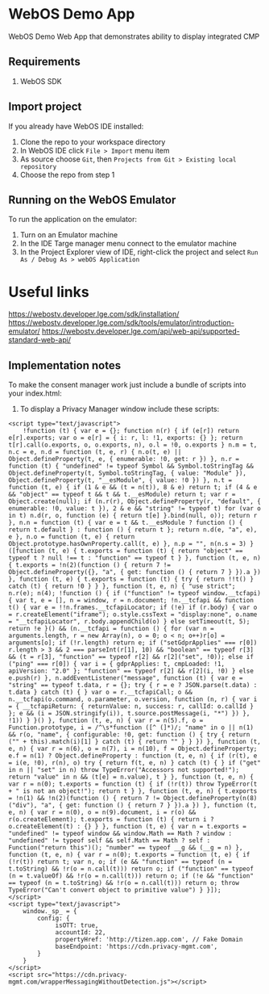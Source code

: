 # WebOS Demo App
WebOS Demo Web App that demonstrates ability to display integrated CMP

## Requirements
1. WebOS SDK

## Import project
If you already have WebOS IDE installed:
1. Clone the repo to your workspace directory
2. In WebOS IDE click `File > Import` menu item
3. As source choose `Git`, then `Projects from Git > Existing local repository`
4. Choose the repo from step 1

## Running on the WebOS Emulator
To run the application on the emulator:
1. Turn on an Emulator machine
2. In the IDE Targe manager menu connect to the emulator machine
1. In the Project Explorer view of IDE, right-click the project and select `Run As / Debug As > webOS Application`

# Useful links
https://webostv.developer.lge.com/sdk/installation/
https://webostv.developer.lge.com/sdk/tools/emulator/introduction-emulator/
https://webostv.developer.lge.com/api/web-api/supported-standard-web-api/

## Implementation notes
To make the consent manager work just include a bundle of scripts into your index.html:
1. To display a Privacy Manager window include these scripts:
```
<script type="text/javascript">
    !function (t) { var e = {}; function n(r) { if (e[r]) return e[r].exports; var o = e[r] = { i: r, l: !1, exports: {} }; return t[r].call(o.exports, o, o.exports, n), o.l = !0, o.exports } n.m = t, n.c = e, n.d = function (t, e, r) { n.o(t, e) || Object.defineProperty(t, e, { enumerable: !0, get: r }) }, n.r = function (t) { "undefined" != typeof Symbol && Symbol.toStringTag && Object.defineProperty(t, Symbol.toStringTag, { value: "Module" }), Object.defineProperty(t, "__esModule", { value: !0 }) }, n.t = function (t, e) { if (1 & e && (t = n(t)), 8 & e) return t; if (4 & e && "object" == typeof t && t && t.__esModule) return t; var r = Object.create(null); if (n.r(r), Object.defineProperty(r, "default", { enumerable: !0, value: t }), 2 & e && "string" != typeof t) for (var o in t) n.d(r, o, function (e) { return t[e] }.bind(null, o)); return r }, n.n = function (t) { var e = t && t.__esModule ? function () { return t.default } : function () { return t }; return n.d(e, "a", e), e }, n.o = function (t, e) { return Object.prototype.hasOwnProperty.call(t, e) }, n.p = "", n(n.s = 3) }([function (t, e) { t.exports = function (t) { return "object" == typeof t ? null !== t : "function" == typeof t } }, function (t, e, n) { t.exports = !n(2)(function () { return 7 != Object.defineProperty({}, "a", { get: function () { return 7 } }).a }) }, function (t, e) { t.exports = function (t) { try { return !!t() } catch (t) { return !0 } } }, function (t, e, n) { "use strict"; n.r(e); n(4); !function () { if ("function" != typeof window.__tcfapi) { var t, e = [], n = window, r = n.document; !n.__tcfapi && function t() { var e = !!n.frames.__tcfapiLocator; if (!e) if (r.body) { var o = r.createElement("iframe"); o.style.cssText = "display:none", o.name = "__tcfapiLocator", r.body.appendChild(o) } else setTimeout(t, 5); return !e }() && (n.__tcfapi = function () { for (var n = arguments.length, r = new Array(n), o = 0; o < n; o++)r[o] = arguments[o]; if (!r.length) return e; if ("setGdprApplies" === r[0]) r.length > 3 && 2 === parseInt(r[1], 10) && "boolean" == typeof r[3] && (t = r[3], "function" == typeof r[2] && r[2]("set", !0)); else if ("ping" === r[0]) { var i = { gdprApplies: t, cmpLoaded: !1, apiVersion: "2.0" }; "function" == typeof r[2] && r[2](i, !0) } else e.push(r) }, n.addEventListener("message", function (t) { var e = "string" == typeof t.data, r = {}; try { r = e ? JSON.parse(t.data) : t.data } catch (t) { } var o = r.__tcfapiCall; o && n.__tcfapi(o.command, o.parameter, o.version, function (n, r) { var i = { __tcfapiReturn: { returnValue: n, success: r, callId: o.callId } }; e && (i = JSON.stringify(i)), t.source.postMessage(i, "*") }) }, !1)) } }() }, function (t, e, n) { var r = n(5).f, o = Function.prototype, i = /^\s*function ([^ (]*)/; "name" in o || n(1) && r(o, "name", { configurable: !0, get: function () { try { return ("" + this).match(i)[1] } catch (t) { return "" } } }) }, function (t, e, n) { var r = n(6), o = n(7), i = n(10), f = Object.defineProperty; e.f = n(1) ? Object.defineProperty : function (t, e, n) { if (r(t), e = i(e, !0), r(n), o) try { return f(t, e, n) } catch (t) { } if ("get" in n || "set" in n) throw TypeError("Accessors not supported!"); return "value" in n && (t[e] = n.value), t } }, function (t, e, n) { var r = n(0); t.exports = function (t) { if (!r(t)) throw TypeError(t + " is not an object!"); return t } }, function (t, e, n) { t.exports = !n(1) && !n(2)(function () { return 7 != Object.defineProperty(n(8)("div"), "a", { get: function () { return 7 } }).a }) }, function (t, e, n) { var r = n(0), o = n(9).document, i = r(o) && r(o.createElement); t.exports = function (t) { return i ? o.createElement(t) : {} } }, function (t, e) { var n = t.exports = "undefined" != typeof window && window.Math == Math ? window : "undefined" != typeof self && self.Math == Math ? self : Function("return this")(); "number" == typeof __g && (__g = n) }, function (t, e, n) { var r = n(0); t.exports = function (t, e) { if (!r(t)) return t; var n, o; if (e && "function" == typeof (n = t.toString) && !r(o = n.call(t))) return o; if ("function" == typeof (n = t.valueOf) && !r(o = n.call(t))) return o; if (!e && "function" == typeof (n = t.toString) && !r(o = n.call(t))) return o; throw TypeError("Can't convert object to primitive value") } }]);
</script>
<script type="text/javascript">
    window._sp_ = {
        config: {
             isOTT: true,
             accountId: 22,
             propertyHref: 'http://tizen.app.com', // Fake Domain
             baseEndpoint: 'https://cdn.privacy-mgmt.com',
        }
    }
</script>
<script src="https://cdn.privacy-mgmt.com/wrapperMessagingWithoutDetection.js"></script>
```
